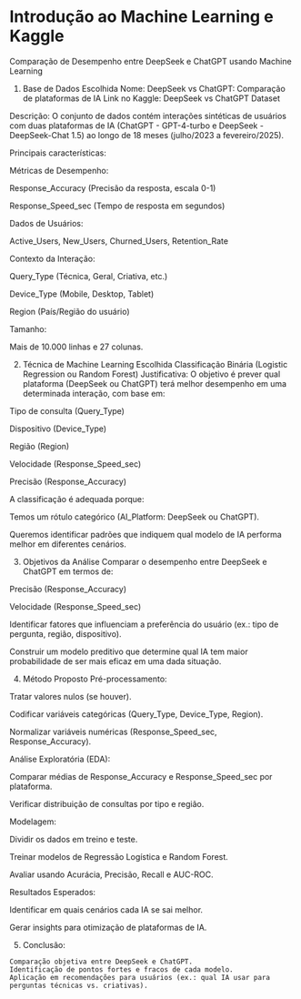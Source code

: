 # Introdução ao Machine Learning e Kaggle


  Comparação de Desempenho entre DeepSeek e ChatGPT usando Machine Learning
  1. Base de Dados Escolhida
  Nome: DeepSeek vs ChatGPT: Comparação de plataformas de IA
  Link no Kaggle: DeepSeek vs ChatGPT Dataset
  
  Descrição:
  O conjunto de dados contém interações sintéticas de usuários com duas plataformas de IA (ChatGPT - GPT-4-turbo e DeepSeek - DeepSeek-Chat 1.5) ao longo de 18 meses (julho/2023 a fevereiro/2025).
  
  Principais características:
  
  Métricas de Desempenho:
  
  Response_Accuracy (Precisão da resposta, escala 0-1)
  
  Response_Speed_sec (Tempo de resposta em segundos)
  
  Dados de Usuários:
  
  Active_Users, New_Users, Churned_Users, Retention_Rate
  
  Contexto da Interação:
  
  Query_Type (Técnica, Geral, Criativa, etc.)
  
  Device_Type (Mobile, Desktop, Tablet)
  
  Region (País/Região do usuário)
  
  Tamanho:
  
  Mais de 10.000 linhas e 27 colunas.
  
  2. Técnica de Machine Learning Escolhida
  Classificação Binária (Logistic Regression ou Random Forest)
  Justificativa:
  O objetivo é prever qual plataforma (DeepSeek ou ChatGPT) terá melhor desempenho em uma determinada interação, com base em:
  
  Tipo de consulta (Query_Type)
  
  Dispositivo (Device_Type)
  
  Região (Region)
  
  Velocidade (Response_Speed_sec)
  
  Precisão (Response_Accuracy)
  
  A classificação é adequada porque:
  
  Temos um rótulo categórico (AI_Platform: DeepSeek ou ChatGPT).
  
  Queremos identificar padrões que indiquem qual modelo de IA performa melhor em diferentes cenários.
  
  3. Objetivos da Análise
  Comparar o desempenho entre DeepSeek e ChatGPT em termos de:
  
  Precisão (Response_Accuracy)
  
  Velocidade (Response_Speed_sec)
  
  Identificar fatores que influenciam a preferência do usuário (ex.: tipo de pergunta, região, dispositivo).
  
  Construir um modelo preditivo que determine qual IA tem maior probabilidade de ser mais eficaz em uma dada situação.
  
  4. Método Proposto
  Pré-processamento:
  
  Tratar valores nulos (se houver).
  
  Codificar variáveis categóricas (Query_Type, Device_Type, Region).
  
  Normalizar variáveis numéricas (Response_Speed_sec, Response_Accuracy).
  
  Análise Exploratória (EDA):
  
  Comparar médias de Response_Accuracy e Response_Speed_sec por plataforma.
  
  Verificar distribuição de consultas por tipo e região.
  
  Modelagem:
  
  Dividir os dados em treino e teste.
  
  Treinar modelos de Regressão Logística e Random Forest.
  
  Avaliar usando Acurácia, Precisão, Recall e AUC-ROC.
  
  Resultados Esperados:
  
  Identificar em quais cenários cada IA se sai melhor.
  
  Gerar insights para otimização de plataformas de IA.
  
  5. Conclusão:
     
    Comparação objetiva entre DeepSeek e ChatGPT.
    Identificação de pontos fortes e fracos de cada modelo.
    Aplicação em recomendações para usuários (ex.: qual IA usar para perguntas técnicas vs. criativas).

